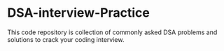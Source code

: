 # DSA-interview-Practice
This code repository is collection of commonly asked DSA problems and solutions to crack your coding interview.
